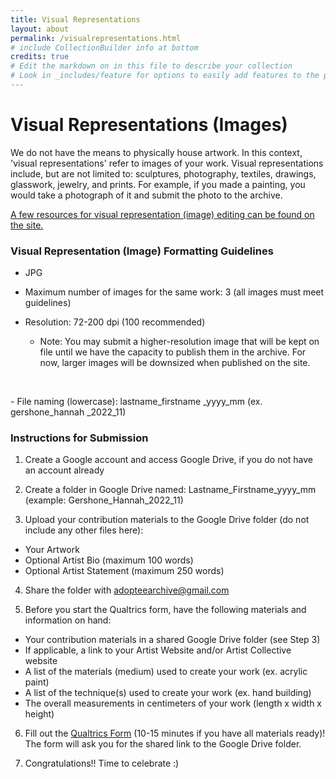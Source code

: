 ```yaml
---
title: Visual Representations
layout: about
permalink: /visualrepresentations.html
# include CollectionBuilder info at bottom
credits: true
# Edit the markdown on in this file to describe your collection
# Look in _includes/feature for options to easily add features to the page
--- 
```


# Visual Representations (Images)

We do not have the means to physically house artwork. In this context, 'visual representations' refer to images of your work. Visual representations include, but are not limited to: sculptures, photography, textiles, drawings, glasswork, jewelry, and prints. For example, if you made a painting, you would take a photograph of it and submit the photo to the archive.

[A few resources for visual representation (image) editing can be found on the site.]()

### Visual Representation (Image) Formatting Guidelines

- JPG

- Maximum number of images for the same work: 3 (all images must meet guidelines)

- Resolution: 72-200 dpi (100 recommended)

  - Note: You may submit a higher-resolution image that will be kept on file until we have the capacity to publish them in the archive. For now, larger images will be downsized when published on the site. 
<p>&nbsp;</p>
- File naming (lowercase): lastname_firstname _yyyy_mm
(ex. gershone_hannah _2022_11)

### Instructions for Submission

1.	Create a Google account and access Google Drive, if you do not have an account already

2.	Create a folder in Google Drive named: Lastname_Firstname_yyyy_mm (example: Gershone_Hannah_2022_11)

3.	Upload your contribution materials to the Google Drive folder (do not include any other files here):
- Your Artwork  
- Optional Artist Bio (maximum 100 words)
- Optional Artist Statement (maximum 250 words)

4.	Share the folder with [adopteearchive@gmail.com](mailto:adopteearchive@gmail.com)

5.	Before you start the Qualtrics form, have the following materials and information on hand:
- Your contribution materials in a shared Google Drive folder (see Step 3)
- If applicable, a link to your Artist Website and/or Artist Collective website 
- A list of the materials (medium) used to create your work (ex. acrylic paint)
- A list of the technique(s) used to create your work (ex. hand building)
- The overall measurements in centimeters of your work (length x width x height)
6. Fill out the [Qualtrics Form](https://oregon.qualtrics.com/jfe/form/SV_4IQjZe58IHrIpZc) (10-15 minutes if you have all materials ready)! The form will ask you for the shared link to the Google Drive folder.

7. Congratulations!! Time to celebrate :)